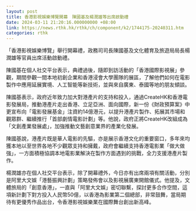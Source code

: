 ```yaml
---
layout: post
title: 香港影視娛樂博覽開幕　陳國基及楊潤雄等出席啟動禮
date: 2024-03-11 21:20:16.000000000 +08:00
link: https://news.rthk.hk/rthk/ch/component/k2/1744175-20240311.htm
categories: rthk
---
```


「香港影視娛樂博覽」舉行開幕禮，政務司司長陳國基及文化體育及旅遊局局長楊潤雄等官員出席活動啟動禮。

陳國基在個人社交平台表示，典禮過後，隨即到訪活動的「香港國際影視展」參觀，期間參觀一間本地初創企業和香港浸會大學團隊的展區，了解他們如何在電影製作中應用延展實境、人工智能等新技術，並與來自廣東、泰國等地的朋友傾談。

陳國基表示，政府近年致力加大對港產片的支持和投入，通過CreateHK和香港電影發展局，推動港產片走出香港、立足亞洲、面向國際，新一份《財政預算案》中更宣布向「電影發展基金」注資約14億港元，以提升港產片製作、拓展其市場和觀眾群、繼續推行「首部劇情電影計劃」等。他說，政府正將CreateHK改組成為「文創產業發展處」，加強推動文藝創意業界的產業化發展。

陳國基說，港產片既是華人電影的先驅，亦是展示香港文化的重要窗口，多年來均獲本地以至世界各地不少觀眾支持和擁戴，政府會繼續支持香港電影業「做大做強」，一方面積極協調本地電影業解決在製作方面遇到的挑戰，全力支援港產片製作。

楊潤雄亦在個人社交平台表示，除了開幕禮外，今日亦有出席兩項有關活動，分別是阿里大文娛「港藝振興計劃」策略發佈會以及影視展廣東開館儀式。他提及，文體旅局的「創意香港」，一直與「阿里大文娛」密切聯繫，探討更多合作空間，這項新計劃下對方投入人民幣50億，以香港為影業第二個總部，非常鼓舞，當局期待有更優秀作品出台，令香港影視娛樂業在國際舞台創出新高峰。
